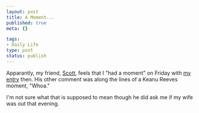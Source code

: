 ```yaml
--- 
layout: post
title: A Moment...
published: true
meta: {}

tags: 
- Daily Life
type: post
status: publish
---
```

Apparantly, my friend, <a href="http://www.scottstearns.com">Scott</a>, feels that I "had a moment" on Friday with <a href="http://www.khephra.org/archives/2005/04/questions_quest.php">my entry</a> then. His other comment was along the lines of a Keanu Reeves moment, "Whoa."

I'm not sure what that is supposed to mean though he did ask me if my wife was out that evening.
